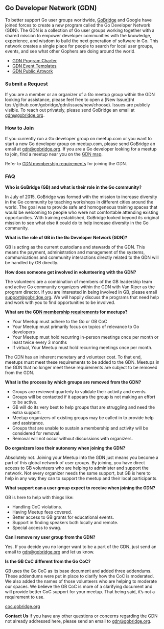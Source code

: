## Go Developer Network (GDN)

To better support Go user groups worldwide, [GoBridge](https://gobridge.org/) and Google have joined forces to create a new program called the Go Developer Network (GDN). The GDN is a collection of Go user groups working together with a shared mission to empower developer communities with the knowledge, experience, and wisdom to build the next generation of software in Go. This network creates a single place for people to search for local user groups, events, and see what other Gophers are doing around the world.

* [GDN Program Charter](./program_charter.md)
* [GDN Event Templates](./events)
* [GDN Public Artwork](./logo)

### Submit a Request

 If you are a member or an organizer of a Go meetup group within the GDN looking for assistance, please feel free to open a [New Issue](ht  tps://github.com/gobridge/gdn/issues/new/choose). Issues are publicly visible. To reach out privately,  please send GoBridge an email at gdn@gobridge.org.

### How to Join

If you currently run a Go developer group on meetup.com or you want to start a new Go developer group on meetup.com, please send GoBridge an email at gdn@gobridge.org. If you are a Go developer looking for a meetup to join, find a meetup near you on the [GDN map](https://meetup.com/pro/go).

Refer to [GDN membership requirements](#user-content-membership-requirements) for joining the GDN.

### FAQ

**Who is GoBridge (GB) and what is their role in the Go community?**

In July of 2015, GoBridge was formed with the mission to increase diversity in the Go community by teaching workshops in different cities around the world. The goal was to provide safe and homogeneous training spaces that would be welcoming to people who were not comfortable attending existing opportunities. With training established, GoBridge looked beyond its original mission to see what else it could do to help increase diversity in the Go community.

**What is the role of GB in the Go Developer Network (GDN)?**

GB is acting as the current custodians and stewards of the GDN. This means the payment, administration and management of the systems, communications and community interactions directly related to the GDN will be handled by GB directly.

**How does someone get involved in volunteering with the GDN?**

The volunteers are a combination of members of the GB leadership team and active Go community organizers within the GDN with Van Riper as the program director. If you are interested in being involved in GB, please email [support@gobridge.org](mailto:support@gobridge.org). We will happily discuss the programs that need help and work with you to find opportunities to be involved.

**What are the <a href="#user-content-membership-requirements" id="membership-requirements">GDN membership requirements</a>
 for meetups?**

* Your Meetup must adhere to the Go or GB CoC
* Your Meetup must primarily focus on topics of relevance to Go developers
* Your Meetup must hold recurring in-person meetings once per month or least twice every 3 months
* If virtual, Your Meetup must hold recurring meetings once per month.

The GDN has an inherent monetary and volunteer cost. To that end, meetups must meet these requirements to be added to the GDN. Meetups in the GDN that no longer meet these requirements are subject to be removed from the GDN.

**What is the process by which groups are removed from the GDN?**
* Groups are reviewed quarterly to validate their activity and events.
* Groups will be contacted if it appears the group is not making an effort to be active.
* GB will do its very best to help groups that are struggling and need the extra support.
* Meetup organizers of existing groups may be called in to provide help and assistance.
* Groups that are unable to sustain a membership and activity will be considered for removal.
* Removal will not occur without discussions with organizers.

**Do organizers lose their autonomy when joining the GDN?**

Absolutely not. Joining your Meetup into the GDN just means you become a part of this global network of user groups. By joining, you have direct access to GB volunteers who are helping to administer and support the network. Not every organizer needs the same support, but GB is here to help in any way they can to support the meetup and their local participants.

**What support can a user group expect to receive when joining the GDN?**

GB is here to help with things like:

* Handling CoC violations.
* Having Meetup fees covered.
* Better access to GB grants for educational events.
* Support in finding speakers both locally and remote.
* Special access to swag.

**Can I remove my user group from the GDN?**

Yes. If you decide you no longer want to be a part of the GDN, just send an email to [gdn@gobridge.org](mailto:gdn@gobridge.org) and let us know.

**Is the GB CoC different from the Go CoC?**

GB uses the Go CoC as its base document and added three addendums. These addendums were put in place to clarify how the CoC is moderated. We also added the names of those volunteers who are helping to moderate our spaces. We believe the GB CoC is more of a clarifying document and will provide better CoC support for your meetup. That being said, it’s not a requirement to use.

[coc.gobridge.org](http://coc.gobridge.org/)

**Contact Us**
If you have any other questions or concerns regarding the GDN not already addressed here, please send an email to [gdn@gobridge.org](mailto:gdn@gobridge.org).
